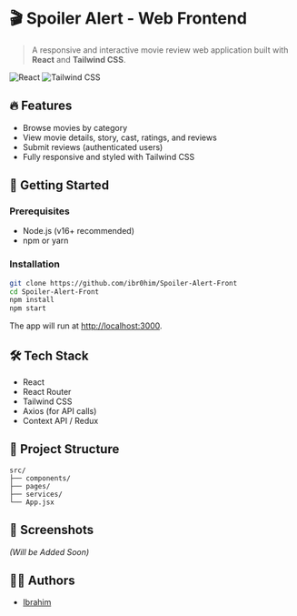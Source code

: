 # 🎬 Spoiler Alert - Web Frontend

> A responsive and interactive movie review web application built with **React** and **Tailwind CSS**.

![React](https://img.shields.io/badge/React-20232A?style=for-the-badge&logo=react&logoColor=61DAFB)
![Tailwind CSS](https://img.shields.io/badge/TailwindCSS-38B2AC?style=for-the-badge&logo=tailwind-css&logoColor=white)

## 🔥 Features

- Browse movies by category
- View movie details, story, cast, ratings, and reviews
- Submit reviews (authenticated users)
- Fully responsive and styled with Tailwind CSS

## 🚀 Getting Started

### Prerequisites
- Node.js (v16+ recommended)
- npm or yarn

### Installation

```bash
git clone https://github.com/ibr0him/Spoiler-Alert-Front
cd Spoiler-Alert-Front
npm install
npm start
```

The app will run at [http://localhost:3000](http://localhost:3000).

## 🛠 Tech Stack

- React
- React Router
- Tailwind CSS
- Axios (for API calls)
- Context API / Redux

## 📁 Project Structure

```
src/
├── components/
├── pages/
├── services/
└── App.jsx
```

## 📸 Screenshots
*(Will be Added Soon)*

## 🧑‍💻 Authors

- [Ibrahim](https://github.com/ibr0him)
